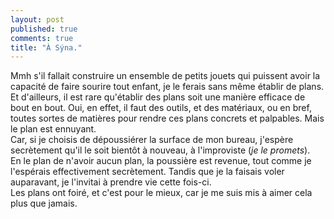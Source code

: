 ```yaml
---
layout: post
published: true
comments: true
title: "À Sýna."
---
```

Mmh s'il fallait construire un ensemble de petits jouets qui puissent avoir la capacité de faire sourire tout enfant, je le ferais sans même établir de plans. Et d'ailleurs, il est rare qu'établir des plans soit une manière efficace de bout en bout. Oui, en effet, il faut des outils, et des matériaux, ou en bref, toutes sortes de matières pour rendre ces plans concrets et palpables. Mais le plan est ennuyant.  
Car, si je choisis de dépoussiérer la surface de mon bureau, j'espère secrètement qu'il le soit bientôt à nouveau, à l'improviste (*je le promets*).  
En le plan de n'avoir aucun plan, la poussière est revenue, tout comme je l'espérais effectivement secrètement. Tandis que je la faisais voler auparavant, je l'invitai à prendre vie cette fois-ci.  
Les plans ont foiré, et c'est pour le mieux, car je me suis mis à aimer cela plus que jamais.